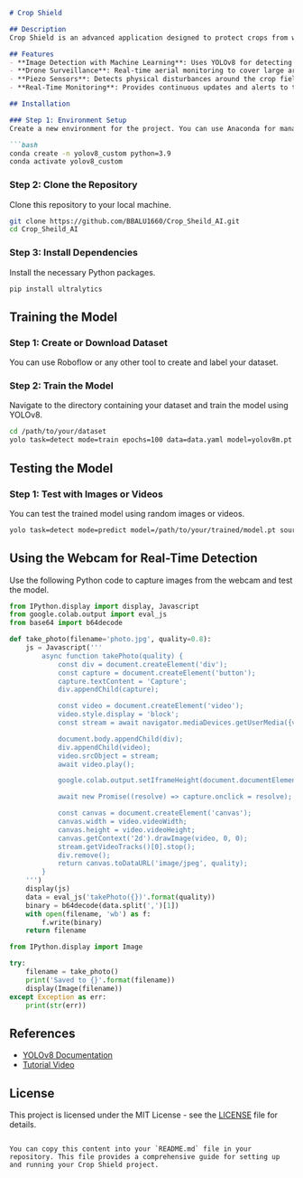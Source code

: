 

```markdown
# Crop Shield

## Description
Crop Shield is an advanced application designed to protect crops from wild animals using a combination of image detection with machine learning, drone surveillance, and piezo sensors. This system provides real-time monitoring and early warnings, helping farmers efficiently safeguard their crops and reduce potential damage.

## Features
- **Image Detection with Machine Learning**: Uses YOLOv8 for detecting wild animals that may harm the crops.
- **Drone Surveillance**: Real-time aerial monitoring to cover large areas and identify threats.
- **Piezo Sensors**: Detects physical disturbances around the crop fields.
- **Real-Time Monitoring**: Provides continuous updates and alerts to the farmers.

## Installation

### Step 1: Environment Setup
Create a new environment for the project. You can use Anaconda for managing environments.

```bash
conda create -n yolov8_custom python=3.9
conda activate yolov8_custom
```

### Step 2: Clone the Repository
Clone this repository to your local machine.

```bash
git clone https://github.com/BBALU1660/Crop_Sheild_AI.git
cd Crop_Sheild_AI
```

### Step 3: Install Dependencies
Install the necessary Python packages.

```bash
pip install ultralytics
```

## Training the Model

### Step 1: Create or Download Dataset
You can use Roboflow or any other tool to create and label your dataset.

### Step 2: Train the Model
Navigate to the directory containing your dataset and train the model using YOLOv8.

```bash
cd /path/to/your/dataset
yolo task=detect mode=train epochs=100 data=data.yaml model=yolov8m.pt imgsz=640 batch=8
```

## Testing the Model

### Step 1: Test with Images or Videos
You can test the trained model using random images or videos.

```bash
yolo task=detect mode=predict model=/path/to/your/trained/model.pt source=/path/to/your/test/images show=True conf=0.5
```

## Using the Webcam for Real-Time Detection
Use the following Python code to capture images from the webcam and test the model.

```python
from IPython.display import display, Javascript
from google.colab.output import eval_js
from base64 import b64decode

def take_photo(filename='photo.jpg', quality=0.8):
    js = Javascript('''
        async function takePhoto(quality) {
            const div = document.createElement('div');
            const capture = document.createElement('button');
            capture.textContent = 'Capture';
            div.appendChild(capture);

            const video = document.createElement('video');
            video.style.display = 'block';
            const stream = await navigator.mediaDevices.getUserMedia({video: true});

            document.body.appendChild(div);
            div.appendChild(video);
            video.srcObject = stream;
            await video.play();

            google.colab.output.setIframeHeight(document.documentElement.scrollHeight, true);

            await new Promise((resolve) => capture.onclick = resolve);

            const canvas = document.createElement('canvas');
            canvas.width = video.videoWidth;
            canvas.height = video.videoHeight;
            canvas.getContext('2d').drawImage(video, 0, 0);
            stream.getVideoTracks()[0].stop();
            div.remove();
            return canvas.toDataURL('image/jpeg', quality);
        }
    ''')
    display(js)
    data = eval_js('takePhoto({})'.format(quality))
    binary = b64decode(data.split(',')[1])
    with open(filename, 'wb') as f:
        f.write(binary)
    return filename

from IPython.display import Image

try:
    filename = take_photo()
    print('Saved to {}'.format(filename))
    display(Image(filename))
except Exception as err:
    print(str(err))
```

## References
- [YOLOv8 Documentation](https://docs.ultralytics.com)
- [Tutorial Video](https://www.youtube.com/watch?v=gRAyOPjQ9_s&t=582s)

## License
This project is licensed under the MIT License - see the [LICENSE](LICENSE) file for details.
```

You can copy this content into your `README.md` file in your repository. This file provides a comprehensive guide for setting up and running your Crop Shield project.
